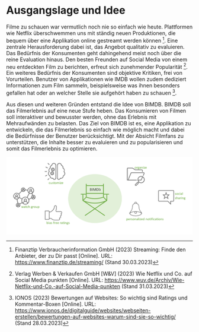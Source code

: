 # Ausgangslage und Idee

Filme zu schauen war vermutlich noch nie so einfach wie heute. Plattformen wie Netflix überschwemmen uns mit ständig neuen Produktionen, die bequem über eine Applikation online gestreamt werden können [^1]. Eine zentrale Herausforderung dabei ist, das Angebot qualitativ zu evaluieren. Das Bedürfnis der Konsumenten geht dahingehend meist noch über die reine Evaluation hinaus. Den besten Freunden auf Social Media von einem neu entdeckten Film zu berichten, erfreut sich zunehmender Popularität [^2]. Ein weiteres Bedürfnis der Konsumenten sind objektive Kritiken, frei von Vorurteilen. Benutzer von Applikationen wie IMDB wollen zudem dediziert Informationen zum Film sammeln, beispielsweise was ihnen besonders gefallen hat oder an welcher Stelle sie aufgehört haben zu schauen [^3].

Aus diesen und weiteren Gründen entstand die Idee von BIMDB. BIMDB soll das Filmerlebnis auf eine neue Stufe heben. Das Konsumieren von Filmen soll interaktiver und bewusster werden, ohne das Erlebnis mit Mehraufwänden zu belasten. Das Ziel von BIMDB ist es, eine Applikation zu entwickeln, die das Filmerlebnis so einfach wie möglich macht und dabei die Bedürfnisse der Benutzer berücksichtigt. Mit der Absicht Filmfans zu unterstützen, die Inhalte besser zu evaluieren und zu popularisieren und somit das Filmerlebnis zu optimieren.


![Nutzen](../assets/img/BIMDB_Nutzen.png)

[^1]: Finanztip Verbraucherinformation GmbH (2023) Streaming: Finde den Anbieter, der zu Dir passt [Online]. URL: https://www.finanztip.de/streaming/ (Stand 30.03.2023)

[^2]: Verlag Werben & Verkaufen GmbH [W&V] (2023) Wie Netflix und Co. auf Social Media punkten [Online]. URL: https://www.wuv.de/Archiv/Wie-Netflix-und-Co.-auf-Social-Media-punkten (Stand 31.03.2023)

[^3]: IONOS (2023) Bewertungen auf Websites: So wichtig sind Ratings und Kommentar-Boxen [Online]. URL: https://www.ionos.de/digitalguide/websites/webseiten-erstellen/bewertungen-auf-websites-warum-sind-sie-so-wichtig/ (Stand 28.03.2023)
